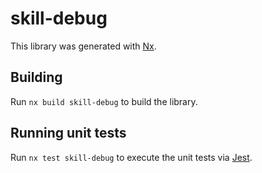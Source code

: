 # skill-debug

This library was generated with [Nx](https://nx.dev).

## Building

Run `nx build skill-debug` to build the library.

## Running unit tests

Run `nx test skill-debug` to execute the unit tests via [Jest](https://jestjs.io).
